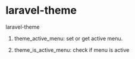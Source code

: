 # laravel-theme
laravel-theme

1. theme_active_menu: set or get active menu.

2. theme_is_active_menu: check if menu is active